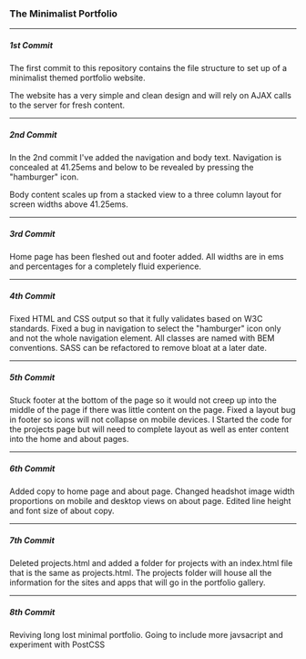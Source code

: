 ### The Minimalist Portfolio
------
##### 1st Commit

The first commit to this repository contains the file structure to set up of a minimalist themed portfolio website. 

The website has a very simple and clean design and will rely on AJAX calls to the server for fresh content.

------
##### 2nd Commit

In the 2nd commit I've added the navigation and body text. Navigation is concealed at 41.25ems and below to be revealed by pressing the "hamburger" icon.

Body content scales up from a stacked view to a three column layout for screen widths above 41.25ems.

------
##### 3rd Commit

Home page has been fleshed out and footer added. All widths are in ems and percentages for a completely fluid experience. 

------
##### 4th Commit

Fixed HTML and CSS output so that it fully validates based on W3C standards. Fixed a bug in navigation to select the "hamburger" icon only and not the whole navigation element. All classes are named with BEM conventions. SASS can be refactored to remove bloat at a later date.

------
##### 5th Commit

Stuck footer at the bottom of the page so it would not creep up into the middle of the page if there was little content on the page. Fixed a layout bug in footer so icons will not collapse on mobile devices. I Started the code for the projects page but will need to complete layout as well as enter content into the home and about pages.

------
##### 6th Commit

Added copy to home page and about page. Changed headshot image width proportions on mobile and desktop views on about page. Edited line height and font size of about copy.

------
##### 7th Commit

Deleted projects.html and added a folder for projects with an index.html file that is the same as projects.html. The projects folder will house all the information for the sites and apps that will go in the portfolio gallery.

------
##### 8th Commit

Reviving long lost minimal portfolio. Going to include more javsacript and experiment with PostCSS
